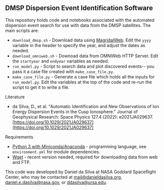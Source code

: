 DMSP Dispersion Event Identification Software
---------------------------------------------

This repository holds code and notebooks associated with the automated dispersion event search for use with data from the DMSP satellites. The main scripts are:

* `download_dmsp.sh` - Download data using [MagridalWeb](http://cedar.openmadrigal.org/madrigalDownload). Edit the `yyyy` variable in the header to specify the year, and adjust the dates as needed.
* `download_omniweb.sh` - Downoad data from OMNIWeb HTTP Server. Edit the `startyear` and `endyear` variables as needed.
* `run_model.py` - Script to search data and plot discovered events-- you pass it a case file created with `make_case_file.py`.
* `make_case_file.py` - Generate a case file which holds all the inputs for `run_model.py`. Edit the variables at the top of the code and re-run the script to get it to write a file.

Literature
* da Silva, D., et al. "Automatic Identification and New Observations of Ion Energy Dispersion Events in the Cusp Ionosphere." Journal of Geophysical Research: Space Physics 127.4 (2022): e2021JA029637. [https://doi.org/10.1029/2021JA029637](https://doi.org/10.1029/2021JA029637)

Requirements
* [Python 3 with Miniconda/Anaconda](https://docs.conda.io/en/latest/miniconda.html) - programming language, see `environment.yml` for module dependencies.
* [Wget](https://www.gnu.org/software/wget/) - recent version needed, required for downloading data from web and FTP.

This code was developed by Daniel da Silva at NASA Goddard Spaceflight Center, who may be contacted at [mail@danieldasilva.org](mailto:mail@danieldasilva.org), [daniel.e.dasilva@nasa.gov](mailto:daniel.e.dasilva@nasa.gov), or [ddasilva@ursa.edu](mailto:ddasilva@usra.edu).

